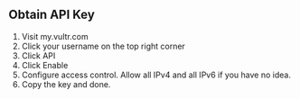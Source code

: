 ## Obtain API Key

1. Visit my.vultr.com
2. Click your username on the top right corner
3. Click API
4. Click Enable
5. Configure access control. Allow all IPv4 and all IPv6 if you have no idea.
6. Copy the key and done.
